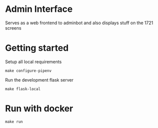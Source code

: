 # Admin Interface

Serves as a web frontend to adminbot and also displays stuff on the 1721 screens


# Getting started

Setup all local requirements

```
make configure-pipenv
```

Run the development flask server

```
make flask-local
```

# Run with docker

```
make run
```
